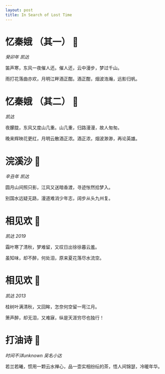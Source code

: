 ```yaml
---
layout: post
title: In Search of Lost Time 
---
```


# 忆秦娥 （其一） 🎼
*癸卯年 凯达*

笛声寒，东风一夜催人还。催人还，云中漫步，梦过千山。

雨打花落曲亦欢，月明江畔酒正酣。酒正酣，烟波浩瀚，远影归帆。

# 忆秦娥 （其二） 🌙
*凯达*

夜朦胧，东风又度山几重。山几重，归路漫漫，故人匆匆。

晚来辉映花更红，月明云散酒正浓。酒正浓，烟波渺渺，再论英雄。

# 浣溪沙 🌸
*辛丑年 凯达*

圆月山间照只影，江风又送暗香渡，寻迹怅然拾梦入。

别国水远疑无路，漫道难消少年志，阔步从头九州复。

# 相见欢 🌟
*凯达 2019*

霜叶寒了清秋，梦难留，又叹日出徐徐暮云羞。

虽知味，却不醉，何处泪，原来夏花落尽水流空。

# 相见欢 🍂
*凯达 2013*

桂树叶满清秋，又回眸，怎奈何空留一弯江月。

箫声醉，却无泪，又难寐，纵是天涯穷尽也独行！

# 打油诗 🤔
*时间不详unknown 吴名小达*

若兰若曦，惯用一颗云水禅心，品一壶实相纷纭的茶，悟人间锦瑟，冷暖年华。


